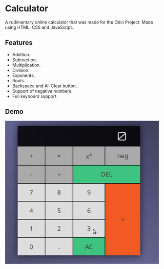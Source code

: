 # Calculator

A rudimentary online calculator that was made for the Odin Project. Made using HTML, CSS and JavaScript.

## Features
* Addition.
* Subtraction.
* Multiplication.
* Division.
* Exponents.
* Roots.
* Backspace and All Clear button.
* Support of negative numbers.
* Full keyboard support.


## Demo

![demo](https://github.com/bofmar/calculator/blob/master/CalcDemo.gif)